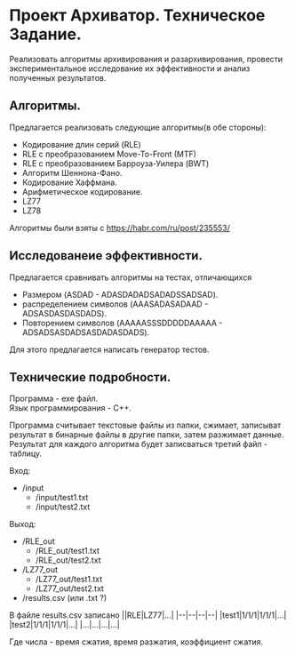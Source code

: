 # Проект Архиватор. Техническое Задание.
Реализовать алгоритмы архивирования и разархивирования, провести экспериментальное исследование их эффективности и анализ полученных результатов.
## Алгоритмы.
Предлагается реализовать следующие алгоритмы(в обе стороны):
 - Кодирование длин серий (RLE)
 - RLE с преобразованием Move-To-Front (MTF)
 - RLE с преобразованием Барроуза-Уилера (BWT)
 - Алгоритм Шеннона-Фано.
 - Кодирование Хаффмана.
 - Арифметическое кодирование.
 - LZ77
 - LZ78

Алгоритмы были взяты с https://habr.com/ru/post/235553/

## Исследованеие эффективности.
Предлагается сравнивать алгоритмы на тестах, отличающихся
 - Размером (ASDAD - ADASDADADSADADSSADSAD).
 - распределением символов (AAASADASADAAD - ADSASDASDASDADS).
 - Повторением символов (AAAAASSSDDDDDAAAAA - ADSADSASDADSASDADASDADS).

Для этого предлагается написать генератор тестов.

## Технические подробности.
Программа - exe файл.  
Язык программирования - C++.  

Программа считывает текстовые файлы из папки, сжимает, записыват результат в бинарные файлы в другие папки, затем разжимает данные. Результат для каждого алгоритма будет записваться третий файл - таблицу.

Вход:
 - /input
    - /input/test1.txt
    - /input/test2.txt

Выход:
 - /RLE_out
    - /RLE_out/test1.txt
    - /RLE_out/test2.txt
 - /LZ77_out
    - /LZ77_out/test1.txt
    - /LZ77_out/test2.txt
 - /results.csv (или .txt ?)
 
В файле results.csv записано
||RLE|LZ77|...|
|--|--|--|--|
|test1|1/1/1|1/1/1|...|
|test2|1/1/1|1/1/1|...|
|...|...|...|...|

Где числа - время сжатия, время разжатия, коэффициент сжатия.